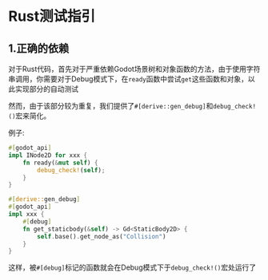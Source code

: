# Rust测试指引

## 1.正确的依赖

对于Rust代码，首先对于严重依赖Godot场景树和对象函数的方法，由于使用字符串调用，你需要对于Debug模式下，在`ready`函数中尝试`get`这些函数和对象，以此实现部分的自动测试

然而，由于该部分较为重复，我们提供了`#[derive::gen_debug]`和`debug_check!()`宏来简化。

例子:

```Rust
#[godot_api]
impl INode2D for xxx {
    fn ready(&mut self) {
        debug_check!(self);
    }
}

#[derive::gen_debug]
#[godot_api]
impl xxx {
    #[debug]
    fn get_staticbody(&self) -> Gd<StaticBody2D> {
        self.base().get_node_as("Collision")
    }
}
```

这样，被`#[debug]`标记的函数就会在Debug模式下于`debug_check!()`宏处运行了
